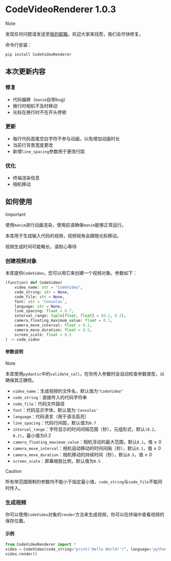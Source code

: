 # CodeVideoRenderer 1.0.3

> [!NOTE]
> 发现任何问题请发送至[我的邮箱](mailto:zhuchongjing_pypi@163.com)，欢迎大家来找茬，我们会尽快修复。

命令行安装：
```bash
pip install CodeVideoRenderer
```

## 本次更新内容

### 修复
- 代码偏移（`manim`自带bug）
- 换行时相机不及时移动
- 光标在换行时不在开头停顿

### 更新
- 每行代码首尾空白字符不参与动画，以免增加动画时长
- 当前行背景宽度更改
- 新增`line_spacing`参数用于更改行距

### 优化
- 终端渲染信息
- 相机移动

## 如何使用

> [!IMPORTANT]
> 使用`manim`进行动画渲染，使用前请确保`manim`能够正常运行。

本库用于生成输入代码的视频，视频视角会跟随光标移动。

视频生成时间可能略长，请耐心等待

### 创建视频对象

本库提供`CodeVideo`，您可以用它来创建一个视频对象。参数如下：

```python
(function) def CodeVideo(
    video_name: str = "CodeVideo",
    code_string: str = None,
    code_file: str = None,
    font: str = 'Consolas',
    language: str = None,
    line_spacing: float = 0.7,
    interval_range: tuple[float, float] = (0.2, 0.2),
    camera_floating_maximum_value: float = 0.1,
    camera_move_interval: float = 0.1,
    camera_move_duration: float = 0.5,
    screen_scale: float = 0.5
) -> code_video
```

#### 参数说明

> [!NOTE]
> 本库使用`pydantic`中的`validate_call`，在你传入参数时会自动检查参数类型，以确保其正确性。
    
- `video_name`：生成视频的文件名，默认值为`"CodeVideo"`
- `code_string`：直接传入的代码字符串
- `code_file`：代码文件路径
- `font`：代码显示字体，默认值为`'Consolas'`
- `language`：代码语言（用于语法高亮）
- `line_spacing`：代码行间距，默认值为`0.7`
- `interval_range`：字符显示的时间间隔范围（秒），元组形式，默认`(0.2, 0.2)`，最小值为$0.2$
- `camera_floating_maximum_value`：相机浮动的最大范围，默认`0.1`，值$≥0$
- `camera_move_interval`：相机自动移动的时间间隔（秒），默认`0.1`，值$≥0$
- `camera_move_duration`：相机移动的持续时间（秒），默认`0.5`，值$≥0$
- `screen_scale`：屏幕缩放比例，默认值为`0.5`

> [!CAUTION]
> 所有带范围限制的参数均不能小于指定最小值，`code_string`与`code_file`不能同时传入。 

### 生成视频
你可以使用`CodeVideo`对象的`render`方法来生成视频，你可以在终端中查看视频的保存位置。

#### 示例
```python
from CodeVideoRenderer import *
video = CodeVideo(code_string="print('Hello World!')", language='python')
video.render()
```
